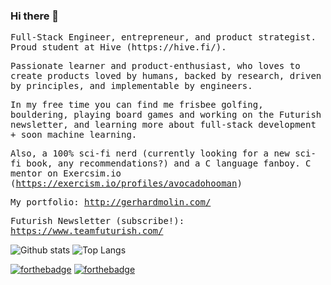 ### Hi there 👋
<samp>
<p>
Full-Stack Engineer, entrepreneur, and product strategist. Proud student at Hive (https://hive.fi/).

Passionate learner and product-enthusiast, who loves to create products loved by humans, backed by research, driven by principles, and implementable by engineers. 

In my free time you can find me frisbee golfing, bouldering, playing board games and working on the Futurish newsletter, and learning more about full-stack development + soon machine learning.

Also, a 100% sci-fi nerd (currently looking for a new sci-fi book, any recommendations?) and a C language fanboy. 
C mentor on Exercsim.io (https://exercism.io/profiles/avocadohooman)

My portfolio: http://gerhardmolin.com/

Futurish Newsletter (subscribe!): https://www.teamfuturish.com/

</p>
</samp>

![Github stats](https://github-readme-stats.vercel.app/api?username=avocadohooman&show_icons=true&theme=radical&hide=stars&include_all_commits=true)
![Top Langs](https://github-readme-stats.vercel.app/api/top-langs/?username=avocadohooman&layout=compact&langs_count=10)

[![forthebadge](https://img.shields.io/badge/instagram-follow%20me-%23E4405F.svg?&style=flat&logo=instagram)](https://www.instagram.com/avocadohooman/)
[![forthebadge](https://img.shields.io/badge/linkedin-follow%20me-%230077B5.svg?&style=flat&logo=linkedin)](https://www.linkedin.com/in/avocadohooman/)

